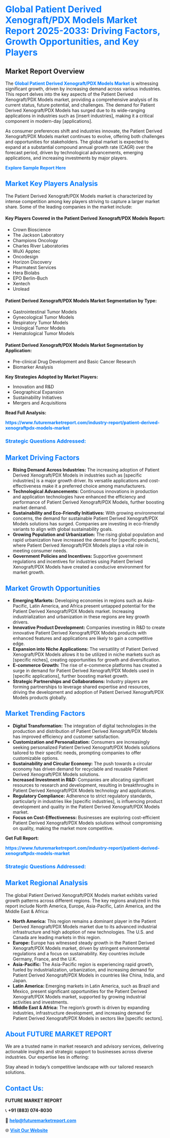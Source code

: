 <h1 style="color: #007BFF;">Global Patient Derived Xenograft/PDX Models Market Report 2025-2033: Driving Factors, Growth Opportunities, and Key Players</h1>

<section id="overview">
<h2>Market Report Overview</h2>
<p>The <a href="https://www.futuremarketreport.com/industry-report/patient-derived-xenograftpdx-models-market" style="color: #007BFF; text-decoration: none;"><strong>Global Patient Derived Xenograft/PDX Models Market</strong></a> is witnessing significant growth, driven by increasing demand across various industries. This report delves into the key aspects of the Patient Derived Xenograft/PDX Models market, providing a comprehensive analysis of its current status, future potential, and challenges. The demand for Patient Derived Xenograft/PDX Models has surged due to its wide-ranging applications in industries such as [insert industries], making it a critical component in modern-day [applications].</p>
<p>As consumer preferences shift and industries innovate, the Patient Derived Xenograft/PDX Models market continues to evolve, offering both challenges and opportunities for stakeholders. The global market is expected to expand at a substantial compound annual growth rate (CAGR) over the forecast period, driven by technological advancements, emerging applications, and increasing investments by major players.</p>
</section>

<section id="overview">
<p><a href="https://www.futuremarketreport.com/request-sample/reportId=63237" style="color: #007BFF; text-decoration: none;"><strong>Explore Sample Report Here</strong></a></p>
</section>

<section id="key-players">
<h2 style="color: #007BFF;">Market Key Players Analysis</h2>
<p>The Patient Derived Xenograft/PDX Models market is characterized by intense competition among key players striving to capture a larger market share. Some of the leading companies in the market include:</p>
<h4>Key Players Covered in the Patient Derived Xenograft/PDX Models Report:</h4>
<ul><li>Crown Bioscience</li><li>The Jackson Laboratory</li><li>Champions Oncology</li><li>Charles River Laboratories</li><li>WuXi Apptec</li><li>Oncodesign</li><li>Horizon Discovery</li><li>Pharmatest Services</li><li>Hera Biolabs</li><li>EPO Berlin-Buch</li><li>Xentech</li><li>Urolead</li></ul>
<h4>Patient Derived Xenograft/PDX Models Market Segmentation by Type:</h4>
<ul><li>Gastrointestinal Tumor Models</li><li>Gynecological Tumor Models</li><li>Respiratory Tumor Models</li><li>Urological Tumor Models</li><li>Hematological Tumor Models</li></ul>

<h4>Patient Derived Xenograft/PDX Models Market Segmentation by Application:</h4>
<ul><li>Pre-clinical Drug Development and Basic Cancer Research</li><li>Biomarker Analysis</li></ul>
<p><strong>Key Strategies Adopted by Market Players:</strong></p>
<ul>
<li>Innovation and R&D</li>
<li>Geographical Expansion</li>
<li>Sustainability Initiatives</li>
<li>Mergers and Acquisitions</li>
</ul>
</section>

<section>
<p><strong>Read Full Analysis: </strong></p><a href="https://www.futuremarketreport.com/industry-report/patient-derived-xenograftpdx-models-market" style="color: #007BFF; text-decoration: none;"><strong>https://www.futuremarketreport.com/industry-report/patient-derived-xenograftpdx-models-market</strong></a>
<h3 style="color: #007BFF;">Strategic Questions Addressed:</h3>
</section>

<section id="driving-factors">
<h2 style="color: #007BFF;">Market Driving Factors</h2>
<ul>
<li><strong>Rising Demand Across Industries:</strong> The increasing adoption of Patient Derived Xenograft/PDX Models in industries such as [specific industries] is a major growth driver. Its versatile applications and cost-effectiveness make it a preferred choice among manufacturers.</li>
<li><strong>Technological Advancements:</strong> Continuous innovations in production and application technologies have enhanced the efficiency and performance of Patient Derived Xenograft/PDX Models, further boosting market demand.</li>
<li><strong>Sustainability and Eco-Friendly Initiatives:</strong> With growing environmental concerns, the demand for sustainable Patient Derived Xenograft/PDX Models solutions has surged. Companies are investing in eco-friendly variants to align with global sustainability goals.</li>
<li><strong>Growing Population and Urbanization:</strong> The rising global population and rapid urbanization have increased the demand for [specific products], where Patient Derived Xenograft/PDX Models plays a vital role in meeting consumer needs.</li>
<li><strong>Government Policies and Incentives:</strong> Supportive government regulations and incentives for industries using Patient Derived Xenograft/PDX Models have created a conducive environment for market growth.</li>
</ul>
</section>

<section id="growth-opportunities">
<h2 style="color: #007BFF;">Market Growth Opportunities</h2>
<ul>
<li><strong>Emerging Markets:</strong> Developing economies in regions such as Asia-Pacific, Latin America, and Africa present untapped potential for the Patient Derived Xenograft/PDX Models market. Increasing industrialization and urbanization in these regions are key growth drivers.</li>
<li><strong>Innovative Product Development:</strong> Companies investing in R&D to create innovative Patient Derived Xenograft/PDX Models products with enhanced features and applications are likely to gain a competitive edge.</li>
<li><strong>Expansion into Niche Applications:</strong> The versatility of Patient Derived Xenograft/PDX Models allows it to be utilized in niche markets such as [specific niches], creating opportunities for growth and diversification.</li>
<li><strong>E-commerce Growth:</strong> The rise of e-commerce platforms has created a surge in demand for Patient Derived Xenograft/PDX Models used in [specific applications], further boosting market growth.</li>
<li><strong>Strategic Partnerships and Collaborations:</strong> Industry players are forming partnerships to leverage shared expertise and resources, driving the development and adoption of Patient Derived Xenograft/PDX Models products globally.</li>
</ul>
</section>

<section id="trending-factors">
<h2 style="color: #007BFF;">Market Trending Factors</h2>
<ul>
<li><strong>Digital Transformation:</strong> The integration of digital technologies in the production and distribution of Patient Derived Xenograft/PDX Models has improved efficiency and customer satisfaction.</li>
<li><strong>Customization and Personalization:</strong> Consumers are increasingly seeking personalized Patient Derived Xenograft/PDX Models solutions tailored to their specific needs, prompting companies to offer customizable options.</li>
<li><strong>Sustainability and Circular Economy:</strong> The push towards a circular economy has driven demand for recyclable and reusable Patient Derived Xenograft/PDX Models solutions.</li>
<li><strong>Increased Investment in R&D:</strong> Companies are allocating significant resources to research and development, resulting in breakthroughs in Patient Derived Xenograft/PDX Models technology and applications.</li>
<li><strong>Regulatory Compliance:</strong> Adherence to strict regulatory standards, particularly in industries like [specific industries], is influencing product development and quality in the Patient Derived Xenograft/PDX Models market.</li>
<li><strong>Focus on Cost-Effectiveness:</strong> Businesses are exploring cost-efficient Patient Derived Xenograft/PDX Models solutions without compromising on quality, making the market more competitive.</li>
</ul>
</section>

<section>
<p><strong>Get Full Report: </strong></p><a href="https://www.futuremarketreport.com/industry-report/patient-derived-xenograftpdx-models-market" style="color: #007BFF; text-decoration: none;"><strong>https://www.futuremarketreport.com/industry-report/patient-derived-xenograftpdx-models-market</strong></a>
<h3 style="color: #007BFF;">Strategic Questions Addressed:</h3>
</section>


<section id="regional-analysis">
<h2 style="color: #007BFF;">Market Regional Analysis</h2>
<p>The global Patient Derived Xenograft/PDX Models market exhibits varied growth patterns across different regions. The key regions analyzed in this report include North America, Europe, Asia-Pacific, Latin America, and the Middle East & Africa:</p>
<ul>
<li><strong>North America:</strong> This region remains a dominant player in the Patient Derived Xenograft/PDX Models market due to its advanced industrial infrastructure and high adoption of new technologies. The U.S. and Canada are leading markets in this region.</li>
<li><strong>Europe:</strong> Europe has witnessed steady growth in the Patient Derived Xenograft/PDX Models market, driven by stringent environmental regulations and a focus on sustainability. Key countries include Germany, France, and the U.K.</li>
<li><strong>Asia-Pacific:</strong> The Asia-Pacific region is experiencing rapid growth, fueled by industrialization, urbanization, and increasing demand for Patient Derived Xenograft/PDX Models in countries like China, India, and Japan.</li>
<li><strong>Latin America:</strong> Emerging markets in Latin America, such as Brazil and Mexico, present significant opportunities for the Patient Derived Xenograft/PDX Models market, supported by growing industrial activities and investments.</li>
<li><strong>Middle East & Africa:</strong> The region’s growth is driven by expanding industries, infrastructure development, and increasing demand for Patient Derived Xenograft/PDX Models in sectors like [specific sectors].</li>
</ul>
</section>

<footer>
<h2 style="color: #007BFF;">About FUTURE MARKET REPORT</h2>
<p>We are a trusted name in market research and advisory services, delivering actionable insights and strategic support to businesses across diverse industries. Our expertise lies in offering:</p>

<p>Stay ahead in today’s competitive landscape with our tailored research solutions.</p>

<h2 style="color: #007BFF;">Contact Us:</h2>
<p><strong>FUTURE MARKET REPORT</strong></p>
<p>📞 <strong>+91 (883) 074-8030</strong></p>
<p>📧 <strong><a href="mailto:help@futuremarketreport.com" style="color: #007BFF;">help@futuremarketreport.com</a></strong></p>
<p>🌐 <strong><a href="https://www.futuremarketreport.com/" style="color: #007BFF;">Visit Our Website</a></strong></p>
</footer>